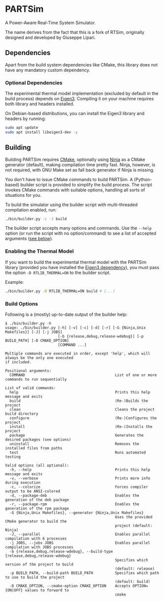 # PARTSim

A Power-Aware Real-Time System Simulator.

The name derives from the fact that this is a fork of RTSim, originally designed and developed by Giuseppe Lipari.

## Dependencies

Apart from the build system dependencies like CMake, this library does not have any mandatory custom dependency.

### Optional Dependencies

The experimental thermal model implementation (excluded by default in the build process) depends on [Eigen3][eigen3]. Compiling it on your machine requires both library and headers installed.

On Debian-based distributions, you can install the Eigen3 library and headers by running:
```bash
sudo apt update
sudo apt install libeigen3-dev -y
```

## Building
Building PARTSim requires [CMake][cmake], optionally using [Ninja][ninja] as a CMake generator (default), making compilation time pretty fast. Ninja, however, is not required, with GNU Make set as fall back generator if Ninja is missing.

You don't have to issue CMake commands to build PARTSim. A (Python-based) builder script is provided to simplify the build process. The script invokes CMake commands with suitable options, handling all sorts of situations for you.

To build the simulator using the builder script with multi-threaded compilation enabled, run:
```bash
./bin/builder.py -c -J build
```

The builder script accepts many options and commands. Use the `--help` option (or run the script with no option/command) to see a list of accepted arguments ([see below](#build-options)).

### Enabling the Thermal Model

If you want to build the experimental thermal model with the PARTSim library (provided you have installed the [Eigen3 dependency](#optional-dependencies)), you must pass the option `-D RTLIB_THERMAL=ON` to the builder script.

Example:
```bash
./bin/builder.py -D RTLIB_THERMAL=ON build # [...]
```

### Build Options

Following is a (mostly) up-to-date output of the builder help:
```
$ ./bin/builder.py -h
usage: ./bin/builder.py [-h] [-v] [-c] [-d] [-r] [-G {Ninja,Unix Makefiles}] [-J] [-j JOBS]
                        [-b {release,debug,release-wdebug}] [-p BUILD_PATH] [-D CMAKE_OPTION]
                        [COMMAND ...]

Multiple commands are executed in order, except 'help', which will always be the only one executed
if included.

Positional arguments:
  COMMAND                                         List of one or more commands to run sequentially

List of valid commands:
  help                                            Prints this help message and exits
  build                                           (Re-)Builds the project
  clean                                           Cleans the project build directory
  configure                                       (Re-)Configures the project
  install                                         (Re-)Installs the project
  package                                         Generates the desired packages (see options)
  uninstall                                       Removes the installed files from paths
  test                                            Runs automated testing

Valid options (all optional):
  -h, --help                                      Prints this help message and exits
  -v, --verbose                                   Prints more info during execution
  -c, --colorize                                  Forces compiler output to be ANSI-colored
  -d, --package-deb                               Enables the generation of the deb package
  -r, --package-rpm                               Enables the generation of the rpm package
  -G {Ninja,Unix Makefiles}, --generator {Ninja,Unix Makefiles}
                                                  Uses the provided CMake generator to build the
                                                  project (default: Ninja)
  -J, --parallel                                  Enables parallel compilation with 6 processes
  -j JOBS, --jobs JOBS                            Enables parallel compilation with JOBS processes
  -b {release,debug,release-wdebug}, --build-type {release,debug,release-wdebug}
                                                  Specifies which version of the project to build
                                                  (default: release)
  -p BUILD_PATH, --build-path BUILD_PATH          Specifies which path to use to build the project
                                                  (default: build)
  -D CMAKE_OPTION, --cmake-option CMAKE_OPTION    Accepts OPTION={ON|OFF} values to forward to
                                                  cmake
```

<!-- Links -->

[cmake]: https://cmake.org/cmake/help/latest/
[ninja]: https://ninja-build.org/
[eigen3]: https://eigen.tuxfamily.org/index.php?title=Main_Page
